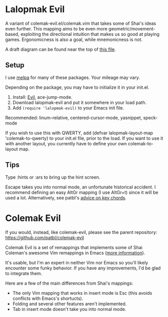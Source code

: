Lalopmak Evil
============

A variant of colemak-evil.el/colemak.vim that takes some of Shai's ideas even further.  This mapping aims to be even more geometric/movement-based, exploiting the directional intuition that makes us so good at playing games.  Ergonomicness is also a goal, while mnemonicness is not.

A draft diagram can be found near the top of [this file](https://raw.github.com/lalopmak/lalopmak-evil/master/lalopmak-evil-libraries.el).



Setup
-----

I use [melpa](http://melpa.milkbox.net/) for many of these packages.  Your mileage may vary.

Depending on the package, you may have to initialize it in your init.el.

1. Install: [Evil](http://gitorious.org/evil/pages/Home#Install), ace-jump-mode.
2. Download lalopmak-evil and put it somewhere in your load path.
3. Add `(require 'lalopmak-evil)` to your Emacs init file.

Recommended: linum-relative, centered-cursor-mode, yasnippet, speck-mode


If you wish to use this with QWERTY, add (defvar lalopmak-layout-map 'colemak-to-qwerty) to your init.el file, prior to the load.  If you want to use it with another layout, you currently have to define your own colemak-to-layout map.

Tips
----
Type :hints or :ars to bring up the hint screen.

Escape takes you into normal mode, an unfortunate historical accident.
I recommend defining an easy AltGr mapping (I use AltGr+t) since it will
be used a lot.  Alternatively, see patbl's [advice on key chords](https://github.com/patbl/colemak-evil/blob/master/README.md).


Colemak Evil
============

If you would, instead, like colemak-evil, please see the parent repository: https://github.com/patbl/colemak-evil

Colemak Evil is a set of remappings that implements some of
Shai Coleman's awesome Vim remappings in Emacs
([more information](http://forum.colemak.com/viewtopic.php?id=50)).

It's usable, but I'm an expert in neither Vim nor Emacs so you'll
likely encounter some funky behavior. If you have any improvements,
I'd be glad to integrate them.

Here are a few of the main differences from Shai's mappings:

* The only Vim mapping that works in insert mode is Esc (this avoids
  conflicts with Emacs's shortucts).
* Folding and several other features aren't implemented.
* Tab in insert mode doesn't take you into normal mode. 